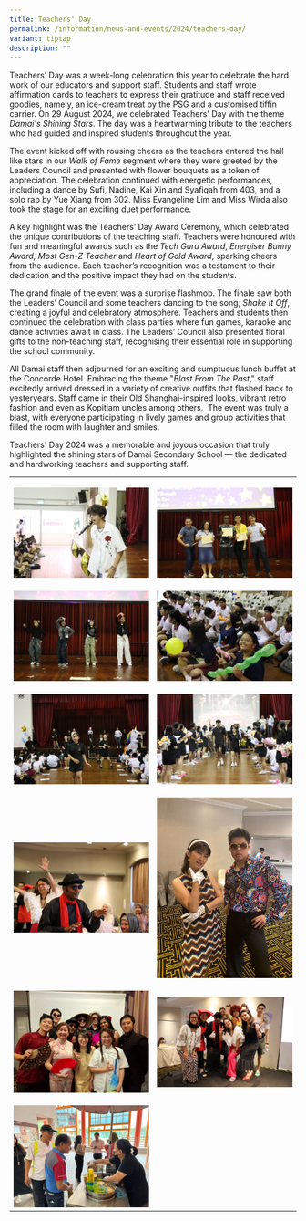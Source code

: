 ```yaml
---
title: Teachers' Day
permalink: /information/news-and-events/2024/teachers-day/
variant: tiptap
description: ""
---
```

<p>Teachers’ Day was a week-long celebration this year to celebrate the hard
work of our educators and support staff. Students and staff wrote affirmation
cards to teachers to express their gratitude and staff received goodies,
namely, an ice-cream treat by the PSG and a customised tiffin carrier.
On 29 August 2024, we celebrated Teachers' Day with the theme <em>Damai's Shining Stars</em>.
The day was a heartwarming tribute to the teachers who had guided and inspired
students throughout the year.</p>
<p>The event kicked off with rousing cheers as the teachers entered the hall
like stars in our <em>Walk of Fame</em> segment where they were greeted by
the Leaders Council and presented with flower bouquets as a token of appreciation.
The celebration continued with energetic performances, including a dance
by Sufi, Nadine, Kai Xin and Syafiqah from 403, and a solo rap by Yue Xiang
from 302. Miss Evangeline Lim and Miss Wirda also took the stage for an
exciting duet performance.</p>
<p>A key highlight was the Teachers’ Day Award Ceremony, which celebrated
the unique contributions of the teaching staff. Teachers were honoured
with fun and meaningful awards such as the <em>Tech Guru Award</em>, <em>Energiser Bunny Award, Most Gen-Z Teacher</em> and <em>Heart of Gold Award</em>,
sparking cheers from the audience. Each teacher’s recognition was a testament
to their dedication and the positive impact they had on the students.</p>
<p>The grand finale of the event was a surprise flashmob. The finale saw
both the Leaders’ Council and some teachers dancing to the song, <em>Shake It Off</em>,
creating a joyful and celebratory atmosphere. Teachers and students then
continued the celebration with class parties where fun games, karaoke and
dance activities await in class. The Leaders’ Council also presented floral
gifts to the non-teaching staff, recognising their essential role in supporting
the school community.</p>
<p>All Damai staff then adjourned for an exciting and sumptuous lunch buffet
at the Concorde Hotel. Embracing the theme "<em>Blast From The Past</em>,"
staff excitedly arrived dressed in a variety of creative outfits that flashed
back to yesteryears. Staff came in their Old Shanghai-inspired looks, vibrant
retro fashion and even as Kopitiam uncles among others. &nbsp;The event
was truly a blast, with everyone participating in lively games and group
activities that filled the room with laughter and smiles.</p>
<p>Teachers' Day 2024 was a memorable and joyous occasion that truly highlighted
the shining stars of Damai Secondary School — the dedicated and hardworking
teachers and supporting staff.</p>
<table style="minWidth: 50px">
<colgroup>
<col>
<col>
</colgroup>
<tbody>
<tr>
<th rowspan="1" colspan="1">
<p></p>
<div class="isomer-image-wrapper">
<img style="width: 100%" height="auto" width="100%" alt="" src="/images/Events/2024/tday01.jpg">
</div>
</th>
<th rowspan="1" colspan="1">
<p></p>
<div class="isomer-image-wrapper">
<img style="width: 100%" height="auto" width="100%" alt="" src="/images/Events/2024/tday02.jpg">
</div>
</th>
</tr>
<tr>
<td rowspan="1" colspan="1">
<p></p>
<div class="isomer-image-wrapper">
<img style="width: 100%" height="auto" width="100%" alt="" src="/images/Events/2024/tday03.jpg">
</div>
</td>
<td rowspan="1" colspan="1">
<p></p>
<div class="isomer-image-wrapper">
<img style="width: 100%" height="auto" width="100%" alt="" src="/images/Events/2024/tday04.jpg">
</div>
</td>
</tr>
<tr>
<td rowspan="1" colspan="1">
<p></p>
<div class="isomer-image-wrapper">
<img style="width: 100%" height="auto" width="100%" alt="" src="/images/Events/2024/tday05.jpg">
</div>
</td>
<td rowspan="1" colspan="1">
<p></p>
<div class="isomer-image-wrapper">
<img style="width: 100%" height="auto" width="100%" alt="" src="/images/Events/2024/tday06.jpg">
</div>
</td>
</tr>
<tr>
<td rowspan="1" colspan="1">
<p></p>
<div class="isomer-image-wrapper">
<img style="width: 100%" height="auto" width="100%" alt="" src="/images/Events/2024/tday08.jpg">
</div>
</td>
<td rowspan="1" colspan="1">
<p></p>
<div class="isomer-image-wrapper">
<img style="width: 100%" height="auto" width="100%" alt="" src="/images/Events/2024/tday09.jpg">
</div>
</td>
</tr>
<tr>
<td rowspan="1" colspan="1">
<p></p>
<div class="isomer-image-wrapper">
<img style="width: 100%" height="auto" width="100%" alt="" src="/images/Events/2024/tday10.jpg">
</div>
</td>
<td rowspan="1" colspan="1">
<p></p>
<div class="isomer-image-wrapper">
<img style="width: 100%" height="auto" width="100%" alt="" src="/images/Events/2024/tday11.jpg">
</div>
</td>
</tr>
<tr>
<td rowspan="1" colspan="1">
<p></p>
<div class="isomer-image-wrapper">
<img style="width: 100%" height="auto" width="100%" alt="" src="/images/Events/2024/tday12.jpg">
</div>
</td>
<td rowspan="1" colspan="1">
<p></p>
</td>
</tr>
</tbody>
</table>
<p></p>